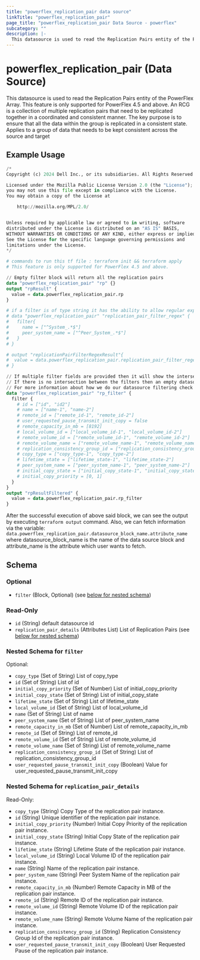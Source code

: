 ```yaml
---
title: "powerflex_replication_pair data source"
linkTitle: "powerflex_replication_pair"
page_title: "powerflex_replication_pair Data Source - powerflex"
subcategory: ""
description: |-
  This datasource is used to read the Replication Pairs entity of the PowerFlex Array. This feature is only supported for PowerFlex 4.5 and above. An RCG is a collection of multiple replication pairs that need to be replicated together in a coordinated and consistent manner. The key purpose is to ensure that all the data within the group is replicated in a consistent state. Applies to a group of data that needs to be kept consistent across the source and target
---
```


# powerflex_replication_pair (Data Source)

This datasource is used to read the Replication Pairs entity of the PowerFlex Array. This feature is only supported for PowerFlex 4.5 and above. An RCG is a collection of multiple replication pairs that need to be replicated together in a coordinated and consistent manner. The key purpose is to ensure that all the data within the group is replicated in a consistent state. Applies to a group of data that needs to be kept consistent across the source and target

## Example Usage

```terraform
/*
Copyright (c) 2024 Dell Inc., or its subsidiaries. All Rights Reserved.

Licensed under the Mozilla Public License Version 2.0 (the "License");
you may not use this file except in compliance with the License.
You may obtain a copy of the License at

    http://mozilla.org/MPL/2.0/


Unless required by applicable law or agreed to in writing, software
distributed under the License is distributed on an "AS IS" BASIS,
WITHOUT WARRANTIES OR CONDITIONS OF ANY KIND, either express or implied.
See the License for the specific language governing permissions and
limitations under the License.
*/

# commands to run this tf file : terraform init && terraform apply
# This feature is only supported for PowerFlex 4.5 and above.

// Empty filter block will return all the replication pairs
data "powerflex_replication_pair" "rp" {}
output "rpResult" {
  value = data.powerflex_replication_pair.rp
}

# if a filter is of type string it has the ability to allow regular expressions
# data "powerflex_replication_pair" "replication_pair_filter_regex" {
#   filter{
#     name = ["^System_.*$"]
#     peer_system_name = ["^Peer_System_.*$"]
#   }
# }

# output "replicationPairFilterRegexResult"{
#  value = data.powerflex_replication_pair.replication_pair_filter_regex.rp_filter
# }

// If multiple filter fields are provided then it will show the intersection of all of those fields.
// If there is no intersection between the filters then an empty datasource will be returned
// For more information about how we do our datasource filtering check out our guides: https://dell.github.io/terraform-docs/docs/storage/platforms/powerflex/product_guide/examples/ 
data "powerflex_replication_pair" "rp_filter" {
  filter {
    # id = ["id", "id2"]
    # name = ["name-1", "name-2"]
    # remote_id = ["remote_id-1", "remote_id-2"]
    # user_requested_pause_transmit_init_copy = false
    # remote_capacity_in_mb = [8192]
    # local_volume_id = ["local_volume_id-1", "local_volume_id-2"]
    # remote_volume_id = ["remote_volume_id-1", "remote_volume_id-2"]
    # remote_volume_name = ["remote_volume_name-1", "remote_volume_name-2"]
    # replication_consistency_group_id = ["replication_consistency_group_id-1", "replication_consistency_group_id-2"]
    # copy_type = ["copy_type-1", "copy_type-2"]
    # lifetime_state = ["lifetime_state-1", "lifetime_state-2"]
    # peer_system_name = ["peer_system_name-1", "peer_system_name-2"]
    # initial_copy_state = ["initial_copy_state-1", "initial_copy_state-2"]
    # initial_copy_priority = [0, 1]
  }
}
output "rpResultFiltered" {
  value = data.powerflex_replication_pair.rp_filter
}
```

After the successful execution of above said block, we can see the output by executing `terraform output` command. Also, we can fetch information via the variable: `data.powerflex_replication_pair.datasource_block_name.attribute_name` where datasource_block_name is the name of the data source block and attribute_name is the attribute which user wants to fetch.

<!-- schema generated by tfplugindocs -->
## Schema

### Optional

- `filter` (Block, Optional) (see [below for nested schema](#nestedblock--filter))

### Read-Only

- `id` (String) default datasource id
- `replication_pair_details` (Attributes List) List of Replication Pairs (see [below for nested schema](#nestedatt--replication_pair_details))

<a id="nestedblock--filter"></a>
### Nested Schema for `filter`

Optional:

- `copy_type` (Set of String) List of copy_type
- `id` (Set of String) List of id
- `initial_copy_priority` (Set of Number) List of initial_copy_priority
- `initial_copy_state` (Set of String) List of initial_copy_state
- `lifetime_state` (Set of String) List of lifetime_state
- `local_volume_id` (Set of String) List of local_volume_id
- `name` (Set of String) List of name
- `peer_system_name` (Set of String) List of peer_system_name
- `remote_capacity_in_mb` (Set of Number) List of remote_capacity_in_mb
- `remote_id` (Set of String) List of remote_id
- `remote_volume_id` (Set of String) List of remote_volume_id
- `remote_volume_name` (Set of String) List of remote_volume_name
- `replication_consistency_group_id` (Set of String) List of replication_consistency_group_id
- `user_requested_pause_transmit_init_copy` (Boolean) Value for user_requested_pause_transmit_init_copy


<a id="nestedatt--replication_pair_details"></a>
### Nested Schema for `replication_pair_details`

Read-Only:

- `copy_type` (String) Copy Type of the replication pair instance.
- `id` (String) Unique identifier of the replication pair instance.
- `initial_copy_priority` (Number) Initial Copy Priority of the replication pair instance.
- `initial_copy_state` (String) Initial Copy State of the replication pair instance.
- `lifetime_state` (String) Lifetime State of the replication pair instance.
- `local_volume_id` (String) Local Volume ID of the replication pair instance.
- `name` (String) Name of the replication pair instance.
- `peer_system_name` (String) Peer System Name of the replication pair instance.
- `remote_capacity_in_mb` (Number) Remote Capacity in MB of the replication pair instance.
- `remote_id` (String) Remote ID of the replication pair instance.
- `remote_volume_id` (String) Remote Volume ID of the replication pair instance.
- `remote_volume_name` (String) Remote Volume Name of the replication pair instance.
- `replication_consistency_group_id` (String) Replication Consistency Group Id of the replication pair instance.
- `user_requested_pause_transmit_init_copy` (Boolean) User Requested Pause of the replication pair instance.


